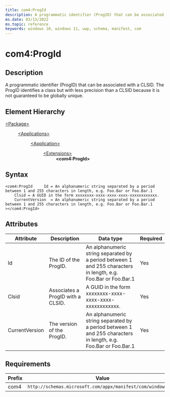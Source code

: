 ```yaml
---
title: com4:ProgId
description: A programmatic identifier (ProgID) that can be associated with a CLSID (com4:ProgId).
ms.date: 03/13/2022
ms.topic: reference
keywords: windows 10, windows 11, uwp, schema, manifest, com
---
```


# com4:ProgId



## Description
A programmatic identifier (ProgID) that can be associated with a CLSID. The ProgID identifies a class but with less precision than a CLSID because it is not guaranteed to be globally unique.



## Element Hierarchy
<dl><dt><a href = "element-package.md">&lt;Package&gt;</a></dt>
<dd>
<dl><dt><a href = "element-applications.md">&lt;Applications&gt;</a></dt>
<dd>
<dl><dt><a href = "element-application.md">&lt;Application&gt;</a></dt>
<dd>
<dl><dt><a href = "element-1-extensions.md">&lt;Extensions&gt;</a></dt>
<dd>
<dd><b>&lt;com4:ProgId&gt;</b></dd></dd>
</dl>
</dd>
</dl>
</dd>
</dl>
</dd>
</dl>

## Syntax
```syntax
<com4:ProgId     Id = An alphanumeric string separated by a period between 1 and 255 characters in length, e.g. Foo.Bar or Foo.Bar.1
    Clsid = A GUID in the form xxxxxxxx-xxxx-xxxx-xxxx-xxxxxxxxxxxx.
    CurrentVersion  = An alphanumeric string separated by a period between 1 and 255 characters in length, e.g. Foo.Bar or Foo.Bar.1
></com4:ProgId>
```


## Attributes

| Attribute | Description | Data type | Required |
| -----------| -------------| -----------| ----------|
| Id | The ID of the ProgID. | An alphanumeric string separated by a period between 1 and 255 characters in length, e.g. Foo.Bar or Foo.Bar.1| Yes |
| Clsid | Associates a ProgID with a CLSID. | A GUID in the form xxxxxxxx-xxxx-xxxx-xxxx-xxxxxxxxxxxx.| Yes |
| CurrentVersion  | The version of the ProgID. | An alphanumeric string separated by a period between 1 and 255 characters in length, e.g. Foo.Bar or Foo.Bar.1| Yes |



## Requirements
| Prefix | Value |
| ---------------| -------------------------------------------------------------|
| com4 | `http://schemas.microsoft.com/appx/manifest/com/windows10/4` |
